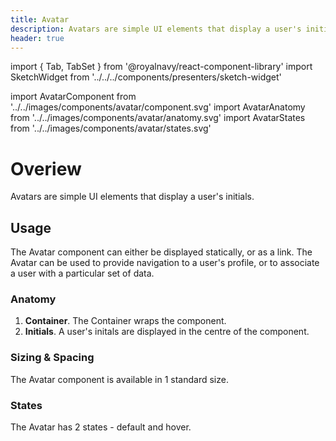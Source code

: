 ```yaml
---
title: Avatar
description: Avatars are simple UI elements that display a user's initials.
header: true
---
```


import { Tab, TabSet } from '@royalnavy/react-component-library'
import SketchWidget from '../../../components/presenters/sketch-widget'

import AvatarComponent from '../../images/components/avatar/component.svg'
import AvatarAnatomy from '../../images/components/avatar/anatomy.svg'
import AvatarStates from '../../images/components/avatar/states.svg'

# Overiew

Avatars are simple UI elements that display a user's initials.
<AvatarComponent />

## Usage

The Avatar component can either be displayed statically, or as a link. The Avatar can be used to provide navigation to a user's profile, or to associate a user with a particular set of data.

<TabSet>
<Tab title="Design">

  <SketchWidget name="Avatar" href="/standards-toolkit.sketch" />

  ### Anatomy

  <AvatarAnatomy />

  1. **Container**. The Container wraps the component.
  2. **Initials**. A user's initals are displayed in the centre of the component.


  ### Sizing & Spacing
  The Avatar component is available in 1 standard size.

  ### States
  
  <AvatarStates />

  The Avatar has 2 states - default and hover.
  
</Tab>
<Tab title="Develop">

</Tab>
</TabSet>